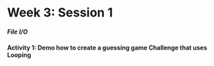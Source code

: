 # Week 3: Session 1

_**File I/O**_

#### **Activity 1: Demo how to create a guessing game Challenge that uses Looping**



